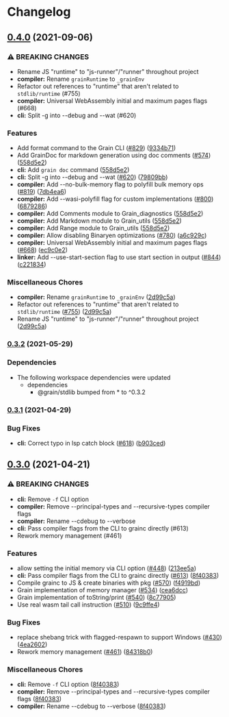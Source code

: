 # Changelog

## [0.4.0](https://www.github.com/grain-lang/grain/compare/cli-v0.3.2...cli-v0.4.0) (2021-09-06)


### ⚠ BREAKING CHANGES

* Rename JS "runtime" to "js-runner"/"runner" throughout project
* **compiler:** Rename `grainRuntime` to `_grainEnv`
* Refactor out references to "runtime" that aren't related to `stdlib/runtime` (#755)
* **compiler:** Universal WebAssembly initial and maximum pages flags (#668)
* **cli:** Split -g into --debug and --wat (#620)

### Features

* Add format command to the Grain CLI ([#829](https://www.github.com/grain-lang/grain/issues/829)) ([9334b71](https://www.github.com/grain-lang/grain/commit/9334b71c8282a143d44c5c8c731bc057281a772c))
* Add GrainDoc for markdown generation using doc comments ([#574](https://www.github.com/grain-lang/grain/issues/574)) ([558d5e2](https://www.github.com/grain-lang/grain/commit/558d5e2a7bccb5ca5b32b9da036b673e381bfc60))
* **cli:** Add `grain doc` command ([558d5e2](https://www.github.com/grain-lang/grain/commit/558d5e2a7bccb5ca5b32b9da036b673e381bfc60))
* **cli:** Split -g into --debug and --wat ([#620](https://www.github.com/grain-lang/grain/issues/620)) ([79809bb](https://www.github.com/grain-lang/grain/commit/79809bb12592bdcb52fcb8301e7d4b64f35276e8))
* **compiler:** Add --no-bulk-memory flag to polyfill bulk memory ops ([#819](https://www.github.com/grain-lang/grain/issues/819)) ([7db4ea6](https://www.github.com/grain-lang/grain/commit/7db4ea6578990c2f175c083ef378c47599d47fd1))
* **compiler:** Add --wasi-polyfill flag for custom implementations ([#800](https://www.github.com/grain-lang/grain/issues/800)) ([6879286](https://www.github.com/grain-lang/grain/commit/68792867f31671e12d07067dbef2c4c1288d7eac))
* **compiler:** Add Comments module to Grain_diagnostics ([558d5e2](https://www.github.com/grain-lang/grain/commit/558d5e2a7bccb5ca5b32b9da036b673e381bfc60))
* **compiler:** Add Markdown module to Grain_utils ([558d5e2](https://www.github.com/grain-lang/grain/commit/558d5e2a7bccb5ca5b32b9da036b673e381bfc60))
* **compiler:** Add Range module to Grain_utils ([558d5e2](https://www.github.com/grain-lang/grain/commit/558d5e2a7bccb5ca5b32b9da036b673e381bfc60))
* **compiler:** Allow disabling Binaryen optimizations ([#780](https://www.github.com/grain-lang/grain/issues/780)) ([a6c929c](https://www.github.com/grain-lang/grain/commit/a6c929c6265dd12379d31cfdc8f50bc83ddc6802))
* **compiler:** Universal WebAssembly initial and maximum pages flags ([#668](https://www.github.com/grain-lang/grain/issues/668)) ([ec9c0e2](https://www.github.com/grain-lang/grain/commit/ec9c0e211cf0872f2ac2d52fffd848c74e7a8894))
* **linker:** Add --use-start-section flag to use start section in output ([#844](https://www.github.com/grain-lang/grain/issues/844)) ([c221834](https://www.github.com/grain-lang/grain/commit/c221834f93b897c001d7530e6b4a354fd5c5d17b))


### Miscellaneous Chores

* **compiler:** Rename `grainRuntime` to `_grainEnv` ([2d99c5a](https://www.github.com/grain-lang/grain/commit/2d99c5ab8fa527328f18d471e8a9128561af7056))
* Refactor out references to "runtime" that aren't related to `stdlib/runtime` ([#755](https://www.github.com/grain-lang/grain/issues/755)) ([2d99c5a](https://www.github.com/grain-lang/grain/commit/2d99c5ab8fa527328f18d471e8a9128561af7056))
* Rename JS "runtime" to "js-runner"/"runner" throughout project ([2d99c5a](https://www.github.com/grain-lang/grain/commit/2d99c5ab8fa527328f18d471e8a9128561af7056))

### [0.3.2](https://www.github.com/grain-lang/grain/compare/cli-v0.3.1...cli-v0.3.2) (2021-05-29)


### Dependencies

* The following workspace dependencies were updated
  * dependencies
    * @grain/stdlib bumped from * to ^0.3.2

### [0.3.1](https://www.github.com/grain-lang/grain/compare/cli-v0.3.0...cli-v0.3.1) (2021-04-29)


### Bug Fixes

* **cli:** Correct typo in lsp catch block ([#618](https://www.github.com/grain-lang/grain/issues/618)) ([b903ced](https://www.github.com/grain-lang/grain/commit/b903ced32ad7a6a2055a73473921e791adfd6ae4))

## [0.3.0](https://www.github.com/grain-lang/grain/compare/cli-v0.2.0...cli-v0.3.0) (2021-04-21)


### ⚠ BREAKING CHANGES

* **cli:** Remove `-f` CLI option
* **compiler:** Remove --principal-types and --recursive-types compiler flags
* **compiler:** Rename --cdebug to --verbose
* **cli:** Pass compiler flags from the CLI to grainc directly (#613)
* Rework memory management (#461)

### Features

* allow setting the initial memory via CLI option ([#448](https://www.github.com/grain-lang/grain/issues/448)) ([213ee5a](https://www.github.com/grain-lang/grain/commit/213ee5a2736a71eb6a62a28bd60f338e196ea265))
* **cli:** Pass compiler flags from the CLI to grainc directly ([#613](https://www.github.com/grain-lang/grain/issues/613)) ([8f40383](https://www.github.com/grain-lang/grain/commit/8f40383af23b236b0333032bba193c39757d2569))
* Compile grainc to JS & create binaries with pkg ([#570](https://www.github.com/grain-lang/grain/issues/570)) ([f4919bd](https://www.github.com/grain-lang/grain/commit/f4919bdbab7dddd433b3f53bf8a8536a7efd5b03))
* Grain implementation of memory manager ([#534](https://www.github.com/grain-lang/grain/issues/534)) ([cea6dcc](https://www.github.com/grain-lang/grain/commit/cea6dccaf45e8bdd07eb6c674f30c53a50f37a19))
* Grain implementation of toString/print ([#540](https://www.github.com/grain-lang/grain/issues/540)) ([8c77905](https://www.github.com/grain-lang/grain/commit/8c779059c4a2a71d0ccacc51d946dde2d48d6623))
* Use real wasm tail call instruction ([#510](https://www.github.com/grain-lang/grain/issues/510)) ([9c9ffe4](https://www.github.com/grain-lang/grain/commit/9c9ffe48d78ed315f0a406d704c7a0fdbb116f1f))


### Bug Fixes

* replace shebang trick with flagged-respawn to support Windows ([#430](https://www.github.com/grain-lang/grain/issues/430)) ([4ea2602](https://www.github.com/grain-lang/grain/commit/4ea26021d270adc542736efa90093d2f2cdbef5b))
* Rework memory management ([#461](https://www.github.com/grain-lang/grain/issues/461)) ([84318b0](https://www.github.com/grain-lang/grain/commit/84318b01a21137492e9728f346680225f1d1ea9a))


### Miscellaneous Chores

* **cli:** Remove `-f` CLI option ([8f40383](https://www.github.com/grain-lang/grain/commit/8f40383af23b236b0333032bba193c39757d2569))
* **compiler:** Remove --principal-types and --recursive-types compiler flags ([8f40383](https://www.github.com/grain-lang/grain/commit/8f40383af23b236b0333032bba193c39757d2569))
* **compiler:** Rename --cdebug to --verbose ([8f40383](https://www.github.com/grain-lang/grain/commit/8f40383af23b236b0333032bba193c39757d2569))
